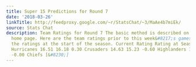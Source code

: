 ```yaml
---
title: Super 15 Predictions for Round 7
date: '2018-03-26'
linkTitle: http://feedproxy.google.com/~r/StatsChat/~3/MaAe4b7miEk/
source: Stats Chat
description: Team Ratings for Round 7 The basic method is described on my Department
  home page. Here are the team ratings prior to this week&#8217;s games, along with
  the ratings at the start of the season. Current Rating Rating at Season Start Difference
  Hurricanes 16.51 16.18 0.30 Crusaders 14.63 15.23 -0.60 Highlanders 10.27 10.29
  -0.00 Chiefs [&#8230;]
---
```

